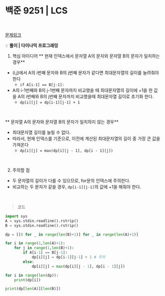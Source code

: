 # 백준 9251 | LCS
<br>

[문제링크](https://www.acmicpc.net/problem/9251) <br>

:bulb: **풀이 | 다이나믹 프로그래밍**<br>
1. 핵심 아이디어
** 현재 인덱스에서 문자열 A의 문자와 문자열 B의 문자가 일치하는 경우**<br>

- (i,j)에서 A의 i번째 문자와 B의 j번째 문자가 같다면 최대문자열의 길이를 늘려줘야 한다
   - `if A[i-1] == B[j-1]:`
- A의 i-1번째와 B의 j-1번째 문자까지 비교했을 때 최대문자열의 길이에 +1을 한 값을 A의 i번째와 B의 j번째 문자까지 비교했을때 최대문자열 길이로 초기화 한다.
   - `dp[i][j] = dp[i-1][j-1] + 1`
<br>

** 문자열 A의 문자와 문자열 B의 문자가 일치하지 않는 경우**<br>
- 최대문자열 길이를 늘릴 수 없다. 
- 따라서, 현재 인덱스를 기준으로, 이전에 계산된 최대문자열의 길이 중 가장 큰 값을 가져온다
   - `dp[i][j] = max(dp[i][j - 1], dp[i - 1][j])`
<br>


2. 주의할 점
- 두 문자열의 길이가 다를 수 있으므로, for문의 인덱스에 주의한다. 
- 비교하는 두 문자가 같을 경우, `dp[i-1][j-1]`의 값에 +1을 해줘야 한다. 

<br>

> 코드

```python
import sys
A = sys.stdin.readline().rstrip()
B = sys.stdin.readline().rstrip()

dp = [[0 for _ in range(len(B)+1)] for _ in range(len(A)+1)]

for i in range(1,len(A)+1):
    for j in range(1,len(B)+1):
        if A[i-1] == B[j-1]:
            dp[i][j] = dp[i-1][j-1] + 1 # 주의
        else:
            dp[i][j] = max(dp[i][j - 1], dp[i - 1][j])

for i in range(len(dp)):
    print(dp[i])

print(dp[len(A)][len(B)])
```

